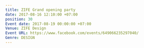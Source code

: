 ```yaml
---
title: ZIFE Grand opening party
date: 2017-08-16 12:10:00 +07:00
position: 30
Event date: 2017-08-19 00:00:00 +07:00
Venue: ZIFE Design
Event URL: https://www.facebook.com/events/649066235297040/
Genre: DESIGN
---
```


